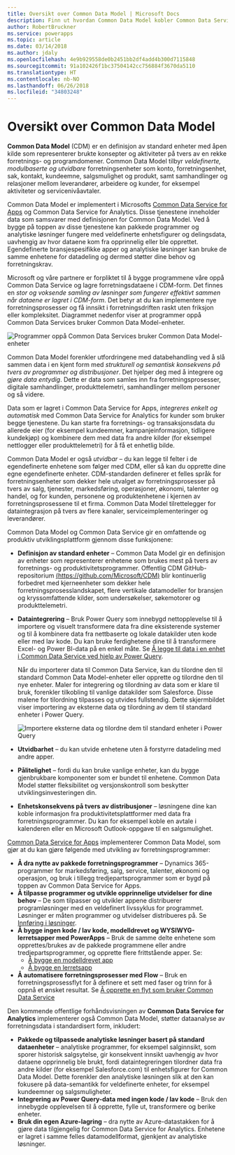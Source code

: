 ```yaml
---
title: Oversikt over Common Data Model | Microsoft Docs
description: Finn ut hvordan Common Data Model kobler Common Data Service for Apps med Common Data Service for Analytics.
author: RobertBruckner
ms.service: powerapps
ms.topic: article
ms.date: 03/14/2018
ms.author: jdaly
ms.openlocfilehash: 4e9b929558de0b2451bb2df4add4b300d7115848
ms.sourcegitcommit: 91a102426f1bc37504142cc756884f3670da5110
ms.translationtype: HT
ms.contentlocale: nb-NO
ms.lasthandoff: 06/26/2018
ms.locfileid: "34803248"
---
```

# <a name="common-data-model-overview"></a>Oversikt over Common Data Model

**Common Data Model** (CDM) er en definisjon av standard enheter med åpen kilde som representerer brukte konsepter og aktiviteter på tvers av en rekke forretnings- og programdomener. Common Data Model tilbyr *veldefinerte, modulbaserte og utvidbare* forretningsenheter som konto, forretningsenhet, sak, kontakt, kundeemne, salgsmulighet og produkt, samt samhandlinger og relasjoner mellom leverandører, arbeidere og kunder, for eksempel aktiviteter og servicenivåavtaler. 

Common Data Model er implementert i Microsofts [Common Data Service for Apps](../maker/common-data-service/data-platform-intro.md) og Common Data Service for Analytics<!-- TODO add link when available  -->. Disse tjenestene inneholder data som samsvarer med definisjonen for Common Data Model. Ved å bygge på toppen av disse tjenestene kan pakkede programmer og analytiske løsninger fungere med veldefinerte enhetsfigurer og delingsdata, uavhengig av hvor dataene kom fra opprinnelig eller ble opprettet. Egendefinerte bransjespesifikke apper og analytiske løsninger kan bruke de samme enhetene for datadeling og dermed støtter dine behov og forretningskrav. 

Microsoft og våre partnere er forpliktet til å bygge programmene våre oppå Common Data Service og lagre forretningsdataene i CDM-form. Det finnes en *stor og voksende samling av løsninger som fungerer effektivt sammen når dataene er lagret i CDM-form*. Det betyr at du kan implementere nye forretningsprosesser og få innsikt i forretningsdriften raskt uten friksjon eller kompleksitet. Diagrammet nedenfor viser at programmer oppå Common Data Services bruker Common Data Model-enheter.

![Programmer oppå Common Data Services bruker Common Data Model-enheter](media/cdm-overview.png)

Common Data Model forenkler utfordringene med databehandling ved å slå sammen data i en kjent form med *strukturell og semantisk konsekvens på tvers av programmer og distribusjoner*. Det hjelper deg med å integrere og *gjøre data entydig*. Dette er data som samles inn fra forretningsprosesser, digitale samhandlinger, produkttelemetri, samhandlinger mellom personer og så videre. 

Data som er lagret i Common Data Service for Apps, *integreres enkelt og automatisk* med Common Data Service for Analytics for kunder som bruker begge tjenestene. Du kan starte fra forretnings- og transaksjonsdata du allerede eier (for eksempel kundeemner, kampanjeinformasjon, tidligere kundekjøp) og kombinere dem med data fra andre kilder (for eksempel nettlogger eller produkttelemetri) for å få et enhetlig bilde.

Common Data Model er også *utvidbar* – du kan legge til felter i de egendefinerte enhetene som følger med CDM, eller så kan du opprette dine egne egendefinerte enheter. CDM-standarden definerer et felles språk for forretningsenheter som dekker hele utvalget av forretningsprosesser på tvers av salg, tjenester, markedsføring, operasjoner, økonomi, talenter og handel, og for kunden, personene og produktenhetene i kjernen av forretningsprosessene til et firma. Common Data Model tilrettelegger for dataintegrasjon på tvers av flere kanaler, serviceimplementeringer og leverandører.

Common Data Model og Common Data Service gir en omfattende og produktiv utviklingsplattform gjennom disse funksjonene:

- **Definisjon av standard enheter** – Common Data Model gir en definisjon av enheter som representerer enhetene som brukes mest på tvers av forretnings- og produktivitetsprogrammer. Offentlig CDM GitHub-repositorium [(https://github.com/Microsoft/CDM)](https://github.com/Microsoft/CDM) blir kontinuerlig forbedret med kjerneenheter som dekker hele forretningsprosesslandskapet, flere vertikale datamodeller for bransjen og kryssomfattende kilder, som undersøkelser, søkemotorer og produkttelemetri.
- **Dataintegrering** – Bruk Power Query som innebygd nettopplevelse til å importere og visuelt transformere data fra dine eksisterende systemer og til å kombinere data fra nettbaserte og lokale datakilder uten kode eller med lav kode. Du kan bruke ferdighetene dine til å transformere Excel- og Power BI-data på en enkel måte. Se [Å legge til data i en enhet i Common Data Service ved hjelp av Power Query](../maker/common-data-service/data-platform-cds-newentity-pq.md).
    
    Når du importerer data til Common Data Service, kan du tilordne den til standard Common Data Model-enheter eller opprette og tilordne den til nye enheter. Maler for integrering og tilordning av data som er klare til bruk, forenkler tilkobling til vanlige datakilder som Salesforce. Disse malene for tilordning tilpasses og utvides fullstendig. Dette skjermbildet viser importering av eksterne data og tilordning av dem til standard enheter i Power Query. 
    
    ![Importere eksterne data og tilordne dem til standard enheter i Power Query ](media/cdm-mapping-entities.png)<br />

- **Utvidbarhet** – du kan utvide enhetene uten å forstyrre datadeling med andre apper.
- **Pålitelighet** – fordi du kan bruke vanlige enheter, kan du bygge gjenbrukbare komponenter som er bundet til enhetene. Common Data Model støtter fleksibilitet og versjonskontroll som beskytter utviklingsinvesteringen din.
- **Enhetskonsekvens på tvers av distribusjoner** – løsningene dine kan koble informasjon fra produktivitetsplattformer med data fra forretningsprogrammer. Du kan for eksempel koble en avtale i kalenderen eller en Microsoft Outlook-oppgave til en salgsmulighet. 

[Common Data Service for Apps](../maker/common-data-service/data-platform-intro.md) implementerer Common Data Model, som gjør at du kan gjøre følgende med utvikling av forretningsprogrammer:

- **Å dra nytte av pakkede forretningsprogrammer** – Dynamics 365-programmer for markedsføring, salg, service, talenter, økonomi og operasjon, og bruk i tillegg tredjepartsprogrammer som er bygd på toppen av Common Data Service for Apps.
- **Å tilpasse programmer og utvikle opprinnelige utvidelser for dine behov** – De som tilpasser og utvikler appene distribuerer programløsninger med en veldefinert livssyklus for programmet. Løsninger er måten programmer og utvidelser distribueres på. Se [Innføring i løsninger](../developer/common-data-service/introduction-solutions.md).
- **Å bygge ingen kode / lav kode, modelldrevet og WYSIWYG-lerretsapper med PowerApps** – Bruk de samme delte enhetene som opprettes/brukes av de pakkede programmene eller andre tredjepartsprogrammer, og opprette flere frittstående apper. Se: 
    - [Å bygge en modelldrevet app](../maker/model-driven-apps/model-driven-app-overview.md)
    - [Å bygge en lerretsapp](../maker/canvas-apps/getting-started.md) 
- **Å automatisere forretningsprosesser med Flow** – Bruk en forretningsprosessflyt for å definere et sett med faser og trinn for å oppnå et ønsket resultat. Se [Å opprette en flyt som bruker Common Data Service](/flow/common-data-model-intro)
 
Den kommende offentlige forhåndsvisningen av **Common Data Service for Analytics**<!-- TODO add link when available  --> implementerer også Common Data Model, støtter dataanalyse av forretningsdata i standardisert form, inkludert:

- **Pakkede og tilpassede analytiske løsninger basert på standard dataenheter** – analytiske programmer, for eksempel salginnsikt, som sporer historisk salgsytelse, gir konsekvent innsikt uavhengig av hvor dataene opprinnelig ble brukt, fordi dataintegreringen tilordner data fra andre kilder (for eksempel Salesforce.com) til enhetsfigurer for Common Data Model. Dette forenkler den analytiske løsningen slik at den kan fokusere på data-semantikk for veldefinerte enheter, for eksempel kundeemner og salgsmuligheter.
- **Integrering av Power Query-data med ingen kode / lav kode** – Bruk den innebygde opplevelsen til å opprette, fylle ut, transformere og berike enheter. 
- **Bruk din egen Azure-lagring** – dra nytte av Azure-datastakken for å gjøre data tilgjengelig for Common Data Service for Analytics. Enhetene er lagret i samme felles datamodellformat, gjenkjent av analytiske løsninger.

